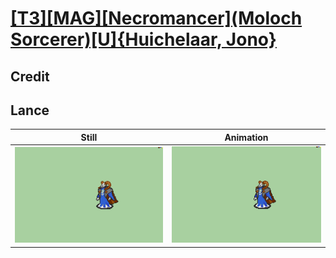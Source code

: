# [\[T3\]\[MAG\]\[Necromancer\]\(Moloch Sorcerer\)\[U\]{Huichelaar, Jono}](../)

## Credit


	
## Lance

| Still | Animation |
| :---: | :-------: |
| ![Lance still](./Lance_000.png) | ![Lance animation](./Lance.gif) |
